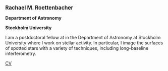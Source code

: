 <b><big>Rachael M. Roettenbacher</big></b>

<b>Department of Astronomy</b>

<b>Stockholm University</b>

I am a postdoctoral fellow at in the Department of Astronomy at Stockholm University 
where I work on stellar activity.  In particular, I image the surfaces of 
spotted stars with a variety of techniques, including long-baseline interferometry.

<a href="RRoettenbacher_CV.pdf">CV</a>
